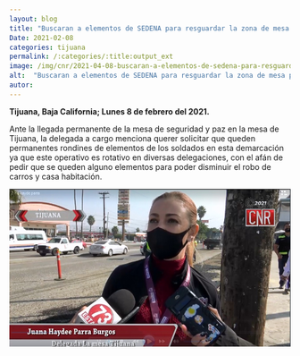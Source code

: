 ```yaml
---
layout: blog
title: "Buscaran a elementos de SEDENA para resguardar la zona de mesa por indice de robos"
Date: 2021-02-08
categories: tijuana
permalink: /:categories/:title:output_ext
image: /img/cnr/2021-04-08-buscaran-a-elementos-de-sedena-para-resguardar-la-zona-de-mesa-por-indice-de-robos.jpg
alt:  "Buscaran a elementos de SEDENA para resguardar la zona de mesa por indice de robos"
autor:
---
```


**Tijuana, Baja California; Lunes 8 de febrero del 2021.** 

Ante la llegada permanente de la mesa de seguridad   y paz en la mesa de Tijuana, la delegada a cargo menciona querer solicitar que queden permanentes rondines de elementos de los soldados en esta demarcación ya que este operativo es rotativo en diversas delegaciones, con el afán de pedir que se queden alguno elementos para poder disminuir el robo de carros y casa habitación.

<div id="carouselExampleSlidesOnly" class="carousel slide" data-ride="carousel">
  <div class="carousel-inner">
    <div class="carousel-item active">
       <img class="d-block w-100" src="/img/cnr/2021-04-08-buscaran-a-elementos-de-sedena-para-resguardar-la-zona-de-mesa-por-indice-de-robos.jpg" loading="lazy"  alt= "Buscaran a elementos de SEDENA para resguardar la zona de mesa por indice de robos">
    </div>
  </div>
</div>
